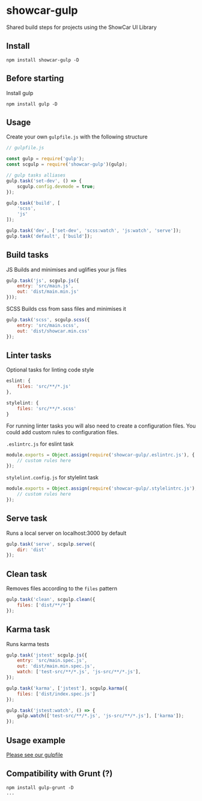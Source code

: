 # showcar-gulp

Shared build steps for projects using the ShowCar UI Library

## Install
```
npm install showcar-gulp -D
```

## Before starting

Install gulp

```
npm install gulp -D
```

## Usage

Create your own `gulpfile.js` with the following structure

```js
// gulpfile.js

const gulp = require('gulp');
const scgulp = require('showcar-gulp')(gulp);

// gulp tasks alliases
gulp.task('set-dev', () => {
    scgulp.config.devmode = true;
});

gulp.task('build', [
    'scss',
    'js'
]);

gulp.task('dev', ['set-dev', 'scss:watch', 'js:watch', 'serve']);
gulp.task('default', ['build']);
```

## Build tasks

JS
Builds and minimises and uglifies your js files

```js
gulp.task('js', scgulp.js({
    entry: 'src/main.js',
    out: 'dist/main.min.js'
}));
```

SCSS
Builds css from sass files and minimises it

```js
gulp.task('scss', scgulp.scss({
    entry: 'src/main.scss',
    out: 'dist/showcar.min.css'
});
```

## Linter tasks

Optional tasks for linting code style

```js
eslint: {
    files: 'src/**/*.js'
},

stylelint: {
    files: 'src/**/*.scss'
}
```

For running linter tasks you will also need to create a configuration files.
You could add custom rules to configuration files.

`.eslintrc.js` for eslint task

```js
module.exports = Object.assign(require('showcar-gulp/.eslintrc.js'), {
    // custom rules here
});
```

`stylelint.config.js` for stylelint task

```js
module.exports = Object.assign(require('showcar-gulp/.stylelintrc.js'), {
    // custom rules here
});
```


## Serve task
Runs a local server on localhost:3000 by default

```js
gulp.task('serve', scgulp.serve({
    dir: 'dist'
});
```


## Clean task
Removes files according to the `files` pattern

```js
gulp.task('clean', scgulp.clean({
    files: ['dist/**/*']
});
```


## Karma task

Runs karma tests

```js
gulp.task('jstest' scgulp.js({
    entry: 'src/main.spec.js',
    out: 'dist/main.min.spec.js',
    watch: ['test-src/**/*.js', 'js-src/**/*.js'],
});

gulp.task('karma', ['jstest'], scgulp.karma({
    files: ['dist/index.spec.js']
});

gulp.task('jstest:watch', () => {
    gulp.watch(['test-src/**/*.js', 'js-src/**/*.js'], ['karma']);
});
```

<!--### Cross-browser testing on saucelabs

Please note, running tests on saucelabs requires `SAUCE_USERNAME` and `SAUCE_ACCESS_KEY` env variables to be set correctly.

```js
karma: {
    dependencies: ['jstest'],
    files: ['dist/index.spec.js'],
    sauceLabs: {
        startConnect: true
        // all available options are here: https://github.com/karma-runner/karma-sauce-launcher
    }
}
```-->

## Usage example

[Please see our gulpfile](./gulpfile.js)

## Compatibility with Grunt (?)

```
npm install gulp-grunt -D
...
```
